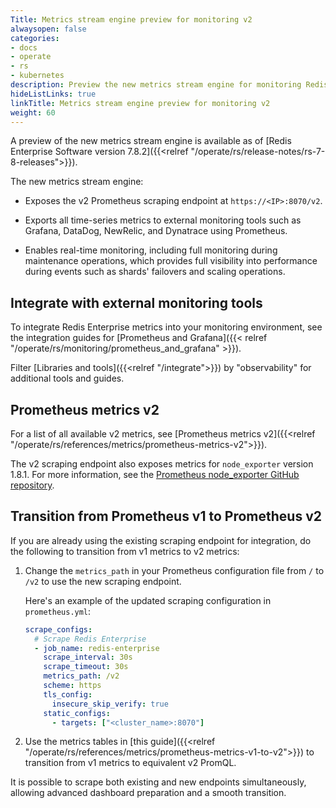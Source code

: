 ```yaml
---
Title: Metrics stream engine preview for monitoring v2
alwaysopen: false
categories:
- docs
- operate
- rs
- kubernetes
description: Preview the new metrics stream engine for monitoring Redis Enterprise Software.
hideListLinks: true
linkTitle: Metrics stream engine preview for monitoring v2
weight: 60
---
```


A preview of the new metrics stream engine is available as of [Redis Enterprise Software version 7.8.2]({{<relref "/operate/rs/release-notes/rs-7-8-releases">}}).

The new metrics stream engine:

- Exposes the v2 Prometheus scraping endpoint at `https://<IP>:8070/v2`.

- Exports all time-series metrics to external monitoring tools such as Grafana, DataDog, NewRelic, and Dynatrace using Prometheus.

- Enables real-time monitoring, including full monitoring during maintenance operations, which provides full visibility into performance during events such as shards' failovers and scaling operations.

## Integrate with external monitoring tools

To integrate Redis Enterprise metrics into your monitoring environment, see the integration guides for [Prometheus and Grafana]({{< relref "/operate/rs/monitoring/prometheus_and_grafana" >}}).

Filter [Libraries and tools]({{<relref "/integrate">}}) by "observability" for additional tools and guides.

## Prometheus metrics v2

For a list of all available v2 metrics, see [Prometheus metrics v2]({{<relref "/operate/rs/references/metrics/prometheus-metrics-v2">}}).

The v2 scraping endpoint also exposes metrics for `node_exporter` version 1.8.1. For more information, see the [Prometheus node_exporter GitHub repository](https://github.com/prometheus/node_exporter).

## Transition from Prometheus v1 to Prometheus v2

If you are already using the existing scraping endpoint for integration, do the following to transition from v1 metrics to v2 metrics:

1. Change the `metrics_path` in your Prometheus configuration file from `/` to `/v2` to use the new scraping endpoint.

    Here's an example of the updated scraping configuration in `prometheus.yml`:

    ```yaml
    scrape_configs:
      # Scrape Redis Enterprise
      - job_name: redis-enterprise
        scrape_interval: 30s
        scrape_timeout: 30s
        metrics_path: /v2
        scheme: https
        tls_config:
          insecure_skip_verify: true
        static_configs:
          - targets: ["<cluster_name>:8070"]
    ```

1. Use the metrics tables in [this guide]({{<relref "/operate/rs/references/metrics/prometheus-metrics-v1-to-v2">}}) to transition from v1 metrics to equivalent v2 PromQL.

It is possible to scrape both existing and new endpoints simultaneously, allowing advanced dashboard preparation and a smooth transition.
